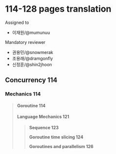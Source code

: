 # 114-128 pages translation

Assigned to

* 이재원/@mumunuu

Mandatory reviewer

* 권용민/@snowmerak
* 조용래/@dramgonfly
* 신정훈/@shin2jhoon

## Concurrency 114

### Mechanics 114

> #### Goroutine 114
>
> #### Language Mechanics 121
>
> > **Sequence 123**
> >
> > **Goroutine time slicing 124**
> >
> > **Goroutines and parallelism 126**


